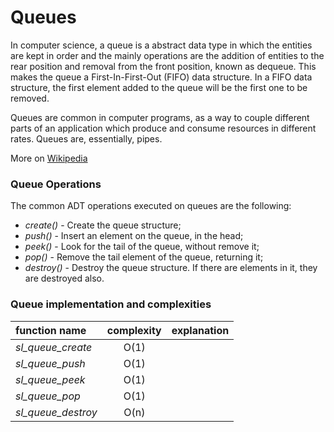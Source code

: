 Queues
======

In computer science, a queue is a abstract data type in which the entities are kept in order and the mainly operations are the addition of entities to the rear position and removal from the front position, known as dequeue. This makes the queue a First-In-First-Out (FIFO) data structure. In a FIFO data structure, the first element added to the queue will be the first one to be removed. 

Queues are common in computer programs, as a way to couple different parts of an application which produce and consume resources in different rates. Queues are, essentially, pipes.

More on [Wikipedia](https://en.wikipedia.org/wiki/Queue_(abstract_data_type))

### Queue Operations

The common ADT operations executed on queues are the following:

* _create()_ - Create the queue structure;
* _push()_ - Insert an element on the queue, in the head;
* _peek()_ - Look for the tail of the queue, without remove it;
* _pop()_ - Remove the tail element of the queue, returning it;
* _destroy()_ - Destroy the queue structure. If there are elements in it, they are destroyed also.

### Queue implementation and complexities

function name | complexity | explanation
:-- | :--:  |:--
_sl_queue_create_ | O(1) | 
_sl_queue_push_ | O(1) | 
_sl_queue_peek_ | O(1)| 
_sl_queue_pop_ | O(1) | 
_sl_queue_destroy_ | O(n) | 
